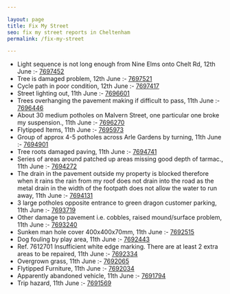 ```yaml
---

layout: page
title: Fix My Street
seo: fix my street reports in Cheltenham
permalink: /fix-my-street

---
```


<!-- fix_marker starts -->

- Light sequence is not long enough from Nine Elms onto Chelt Rd, 12th June :- [7697452](https://www.fixmystreet.com/report/7697452)
- Tree is damaged problem, 12th June :- [7697521](https://www.fixmystreet.com/report/7697521)
- Cycle path in poor condition, 12th June :- [7697417](https://www.fixmystreet.com/report/7697417)
- Street lighting out, 11th June :- [7696601](https://www.fixmystreet.com/report/7696601)
- Trees overhanging the pavement making if difficult to pass, 11th June :- [7696446](https://www.fixmystreet.com/report/7696446)
- About 30 medium potholes on Malvern Street, one particular one broke my suspension., 11th June :- [7696270](https://www.fixmystreet.com/report/7696270)
- Flytipped Items, 11th June :- [7695973](https://www.fixmystreet.com/report/7695973)
- Group of approx 4-5 potholes across Arle Gardens by turning, 11th June :- [7694901](https://www.fixmystreet.com/report/7694901)
- Tree roots damaged paving, 11th June :- [7694741](https://www.fixmystreet.com/report/7694741)
- Series of areas around patched up areas missing good depth of tarmac., 11th June :- [7694272](https://www.fixmystreet.com/report/7694272)
- The drain in the pavement outside my property is blocked therefore when it rains the rain from my roof does not drain into the road as the metal drain in the width of the footpath does not allow the water to run away, 11th June :- [7694131](https://www.fixmystreet.com/report/7694131)
- 3 large potholes opposite entrance to green dragon customer parking, 11th June :- [7693719](https://www.fixmystreet.com/report/7693719)
- Other damage to pavement i.e. cobbles, raised mound/surface problem, 11th June :- [7693240](https://www.fixmystreet.com/report/7693240)
- Sunken man hole cover 400x400x70mm, 11th June :- [7692515](https://www.fixmystreet.com/report/7692515)
- Dog fouling by play area, 11th June :- [7692443](https://www.fixmystreet.com/report/7692443)
- Ref. 7612701 Insufficient white edge marking. There are at least 2 extra areas to be repaired, 11th June :- [7692334](https://www.fixmystreet.com/report/7692334)
- Overgrown grass, 11th June :- [7692065](https://www.fixmystreet.com/report/7692065)
- Flytipped Furniture, 11th June :- [7692034](https://www.fixmystreet.com/report/7692034)
- Apparently abandoned vehicle, 11th June :- [7691794](https://www.fixmystreet.com/report/7691794)
- Trip hazard, 11th June :- [7691569](https://www.fixmystreet.com/report/7691569)

<!-- fix_marker ends -->